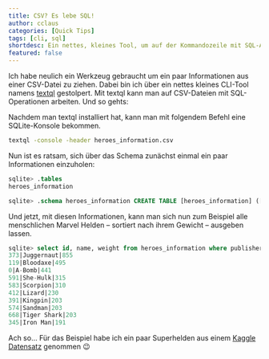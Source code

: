 ```yaml
---
title: CSV? Es lebe SQL!
author: cclaus
categories: [Quick Tips]
tags: [cli, sql]
shortdesc: Ein nettes, kleines Tool, um auf der Kommandozeile mit SQL-Abfragen CSV-Dateien zu durchforsten
featured: false
---
```


Ich habe neulich ein Werkzeug gebraucht um ein paar Informationen aus einer CSV-Datei zu ziehen. Dabei bin ich über ein nettes kleines  CLI-Tool namens [textql](https://github.com/dinedal/textql) gestolpert. Mit textql kann man auf CSV-Dateien mit SQL-Operationen arbeiten. Und so gehts:

Nachdem man textql installiert hat, kann man mit folgendem Befehl eine SQLite-Konsole bekommen.

```bash
textql -console -header heroes_information.csv
```

Nun ist es ratsam, sich über das Schema zunächst einmal ein paar Informationen einzuholen:

```sql
sqlite> .tables
heroes_information

sqlite> .schema heroes_information CREATE TABLE [heroes_information] ([id] NUMERIC, [name] NUMERIC, [gender] NUMERIC, [eye_color] NUMERIC, [race] NUMERIC, [hair_color] NUMERIC, [height] NUMERIC, [publisher] NUMERIC, [skin_color] NUMERIC, [alignment] NUMERIC, [weight] NUMERIC);
```

Und jetzt, mit diesen Informationen, kann man sich nun zum Beispiel  alle menschlichen Marvel Helden – sortiert nach ihrem Gewicht – ausgeben lassen.

```sql
sqlite> select id, name, weight from heroes_information where publisher = 'Marvel Comics' and race = 'Human' order by weight desc limit 10;
373|Juggernaut|855
119|Bloodaxe|495
0|A-Bomb|441
591|She-Hulk|315
583|Scorpion|310
412|Lizard|230
391|Kingpin|203
574|Sandman|203
668|Tiger Shark|203
345|Iron Man|191
```

Ach so… Für das Beispiel habe ich ein paar Superhelden aus einem [Kaggle Datensatz](https://www.kaggle.com/claudiodavi/superhero-set) genommen 😉
